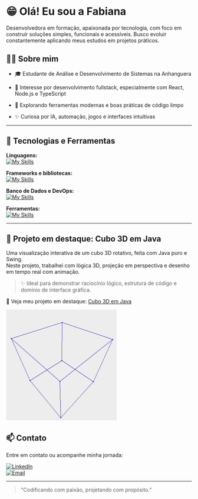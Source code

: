 # 😁 Olá! Eu sou a Fabiana

Desenvolvedora em formação, apaixonada por tecnologia, com foco em construir soluções simples, funcionais e acessíveis. Busco evoluir constantemente aplicando meus estudos em projetos práticos.

## 👩‍💻 Sobre mim

-   🎓 Estudante de Análise e Desenvolvimento de Sistemas na Anhanguera
    
-   🧠 Interesse por desenvolvimento fullstack, especialmente com React, Node.js e TypeScript
    
-   🚀 Explorando ferramentas modernas e boas práticas de código limpo
    
-   ✨ Curiosa por IA, automação, jogos e interfaces intuitivas
    

----------

## 🌱 Tecnologias e Ferramentas

**Linguagens:**  
[![My Skills](https://skillicons.dev/icons?i=js,ts,html,css)](https://skillicons.dev/)

**Frameworks e bibliotecas:**  
[![My Skills](https://skillicons.dev/icons?i=react,nodejs,express)](https://skillicons.dev/)

**Banco de Dados e DevOps:**  
[![My Skills](https://skillicons.dev/icons?i=mysql,postgres,docker)](https://skillicons.dev/)

**Ferramentas:**  
[![My Skills](https://skillicons.dev/icons?i=git,github,vscode,figma)](https://skillicons.dev/)

----------

## 🎲 Projeto em destaque: Cubo 3D em Java

Uma visualização interativa de um cubo 3D rotativo, feita com Java puro e Swing.  
Neste projeto, trabalhei com lógica 3D, projeção em perspectiva e desenho em tempo real com animação.

> ✨ Ideal para demonstrar raciocínio lógico, estrutura de código e domínio de interface gráfica.

🎲 Veja meu projeto em destaque: [Cubo 3D em Java](https://github.com/fahlula/cubo-3d-java)

![preview](https://raw.githubusercontent.com/fahlula/cubo-3d-java/main/Imagens/cubo3d_zoom.gif)


## 📫 Contato

Entre em contato ou acompanhe minha jornada:

[![LinkedIn](https://img.shields.io/badge/-LinkedIn-0e76a8?style=flat-square&logo=linkedin&logoColor=white)](https://www.linkedin.com/in/fabiana-almeida-dev)  
[![Email](https://img.shields.io/badge/-Email-red?style=flat-square&logo=gmail&logoColor=white)](fabiana.lula1@gmail.com)

----------

> "Codificando com paixão, projetando com propósito."
